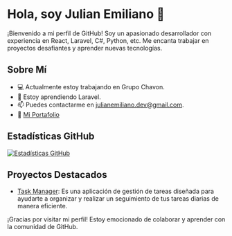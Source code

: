 # Hola, soy Julian Emiliano 👋

¡Bienvenido a mi perfil de GitHub! Soy un apasionado desarrollador con experiencia en React, Laravel, C#, Python, etc. Me encanta trabajar en proyectos desafiantes y aprender nuevas tecnologías.

## Sobre Mí

- 💻 Actualmente estoy trabajando en Grupo Chavon.
- 🌱 Estoy aprendiendo Laravel.
- 📫 Puedes contactarme en [julianemiliano.dev@gmail.com](mailto:julianemiliano.dev@gmail.com).
- 📝 [Mi Portafolio](https://juliandev.surge.sh)

## Estadísticas GitHub

[![Estadísticas GitHub](https://github-readme-stats.vercel.app/api?username=JulianE495&show_icons=true&count_private=false&hide=contribs)](https://github.com/JulianE495)

## Proyectos Destacados

- [Task Manager](https://github.com/JulianE495/task-manager): Es una aplicación de gestión de tareas diseñada para ayudarte a organizar y realizar un seguimiento de tus tareas diarias de manera eficiente. 

¡Gracias por visitar mi perfil! Estoy emocionado de colaborar y aprender con la comunidad de GitHub.


<!---
JulianE495/JulianE495 is a ✨ special ✨ repository because its `README.md` (this file) appears on your GitHub profile.
You can click the Preview link to take a look at your changes.
--->
